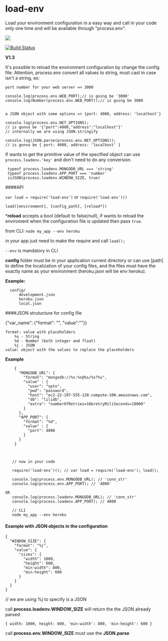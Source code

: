 # load-env

Load your environment configuration in a easy way and call in your code only one time and will be available through "process.env".

<a href="https://nodei.co/npm/load-env/"><img src="https://nodei.co/npm/load-env.png?downloads=true"></a>

[![Build Status](https://travis-ci.org/joaquimserafim/load-env.png?branch=master)](https://travis-ci.org/joaquimserafim/load-env)



**V1.3**

It's possible to reload the environment configuration by change the config file.
Attention, process.env convert all values to string,
must cast in case isn't a string, ex:
	
	port number for your web server => 3000
	
	console.log(process.env.WEB_PORT);// is going be '3000'
	console.log(Number(process.env.WEB_PORT));// is going be 3000
	
	
	a JSON object with some options => {port: 4000, address: 'localhost'}
	
	console.log(process.env.NET_OPTIONS);
	// is gonna be '{"port":4000,"address":"localhost"}'
	// internally we are using JSON.stringify
	
	console.log(JSON.parse(process.env.NET_OPTIONS));
	// is gonna be { port: 4000, address: 'localhost' }
	

If wants to get the primitive value of the specified object can use `process.loadenv.'key'` and don't need to do any conversion.

	 typeof process.loadenv.MONGODB_URL === 'string'
	 typeof process.loadenv.APP_PORT === 'number'
	 isJSON(process.loadenv.WINDOW_SIZE, true)


####API


`var load = require('load-env')` or `require('load-env')()`
  
`load([environment], [config_path], [reload*])`

***reload** accepts a bool (default to false/null), if wants to reload the
	enviroment when the configuration file is updated then pass `true`.
	

from CLI: `node my_app --env heroku`

in your app just need to make the require and call `load();`

`--env` is mandatory in CLI


**config** folder must be in your application current directory or can use [path]
   to define the localization of your config files, and the files must have the exactly name as your environment (heroku.json will be env heroku).

   **Example:**

      config/
          development.json
          heroku.json
          local.json




####JSON strutucture for config file

 {"var_name": {"format": "", "value":""}}

    format: value with placeholders
        %s - String
        %d - Number (both integer and float)
        %j - JSON
    value: object with the values to replace the placeholders

   **Example**

        {
          "MONGODB_URL": {
            "format": "mongodb://%s:%s@%s/%s?%s",
            "value" : {
              "user": "xpto",
              "pwd": "password",
              "host": "ec2-22-197-555-120.compute-100.amazonaws.com",
              "db": "lilidb",
              "extra": "numberOfRetries=10&retryMiliSeconds=10000"
            }
          },
          "APP_PORT": {
            "format": "%d",
            "value" : {
              "port": 4000
            }
          }
        }



       // now in your code

       require('load-env')(); // var load = require('load-env'); load();

       console.log(process.env.MONGODB_URL); // 'conn_str'
       console.log(process.env.APP_PORT); // '4000'
		
	OR
	   console.log(process.loadenv.MONGODB_URL); // 'conn_str'
       console.log(process.loadenv.APP_PORT); // 4000
       
       // CLI
       node my_app --env heroku
       
       

#### Example with JSON objects in the configuration

	{
	  "WINDOW_SIZE": {
	    "format": "%j",
	    "value": {
	      "sizes": {
	        "width": 1000,
	        "height": 600,
	        "min-width": 800,
	        "min-height": 600
	      }
	    }
	  }
	}	  
	
	
// we are using %j to specify is a JSON

call **process.loadenv.WINDOW_SIZE** will return the the JSON already parsed

`{ width: 1000, height: 600, 'min-width': 800, 'min-height': 600 }`

call **process.env.WINDOW_SIZE** must use the **JSON.parse**





	

	
	
	
	
	
	
	